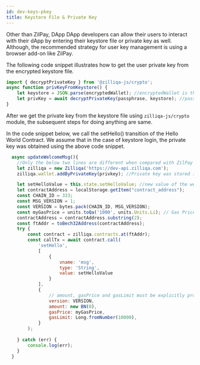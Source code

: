 ```yaml
---
id: dev-keys-pkey
title: Keystore File & Private Key
---
```


Other than ZilPay, DApp 
DApp developers can allow their users to interact with their dApp by entering their keystore file or private key as well. Although, the recommended strategy for user key management is using a browser add-on like ZilPay.

The following code snippet illustrates how to get the user private key from the encrypted keystore file.

```javascript
import { decryptPrivateKey } from '@zilliqa-js/crypto';
async function privKeyFromKeystore() {
    let keystore = JSON.parse(encryptedWallet); //encryptedWallet is the encrypted keystore file
    let privKey = await decryptPrivateKey(passphrase, keystore); //passphrase variable has the passphrase of the encrypted wallet
}
```

After we get the private key from the keystore file using ```zilliqa-js/crypto``` module, the subsequent steps for doing anything are same.

In the code snippet below, we call the setHello() transition of the Hello World Contract. We assume that in the case of keystore login, the private key was obtained using the above code snippet.

```javascript
  async updateWelcomeMsg(){
    //Only the below two lines are different when compared with ZilPay login.
    let zilliqa = new Zilliqa('https://dev-api.zilliqa.com');
    zilliqa.wallet.addByPrivateKey(privkey); //Private key was stored in the privKey variable

    let setHelloValue = this.state.setHelloValue; //new value of the welcome msg
    let contractAddress = localStorage.getItem("contract_address");
    const CHAIN_ID = 333;
    const MSG_VERSION = 1;
    const VERSION = bytes.pack(CHAIN_ID, MSG_VERSION);   
    const myGasPrice = units.toQa('1000', units.Units.Li); // Gas Price that will be used by all transactions
    contractAddress = contractAddress.substring(2);
    const ftAddr = toBech32Address(contractAddress);
    try {
        const contract = zilliqa.contracts.at(ftAddr);
        const callTx = await contract.call(
            'setHello',
            [
                {
                    vname: 'msg',
                    type: 'String',
                    value: setHelloValue
                }
            ],
            {
                // amount, gasPrice and gasLimit must be explicitly provided
                version: VERSION,
                amount: new BN(0),
                gasPrice: myGasPrice,
                gasLimit: Long.fromNumber(10000),
            }
        );
  
    } catch (err) {
        console.log(err);
    }
  }
```